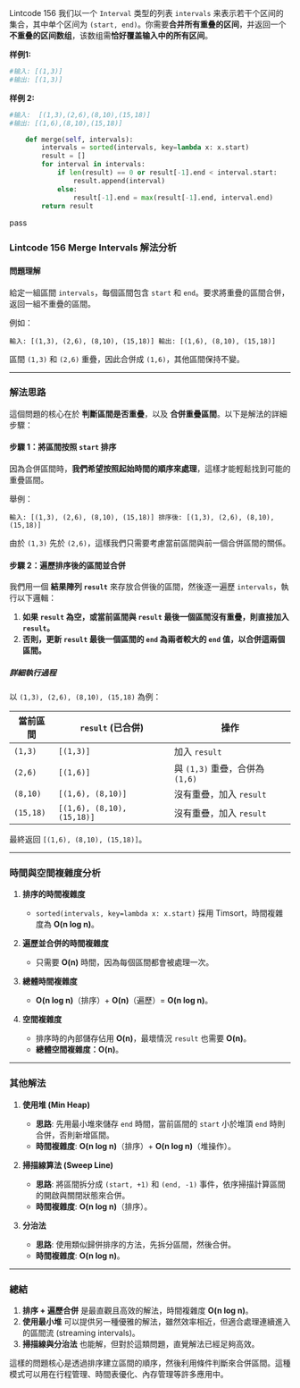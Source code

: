 Lintcode 156
我们以一个 `Interval` 类型的列表 `intervals` 来表示若干个区间的集合，其中单个区间为 `(start, end)`。你需要**合并所有重叠的区间**，并返回一个**不重叠的区间数组**，该数组需**恰好覆盖输入中的所有区间**。

**样例1:**

```python
#输入: [(1,3)]
#输出: [(1,3)]
```

**样例 2:**

```python
#输入:  [(1,3),(2,6),(8,10),(15,18)]
#输出: [(1,6),(8,10),(15,18)]
```

```python
    def merge(self, intervals):
        intervals = sorted(intervals, key=lambda x: x.start)
        result = []
        for interval in intervals:
            if len(result) == 0 or result[-1].end < interval.start:
                result.append(interval)
            else:
                result[-1].end = max(result[-1].end, interval.end)
        return result
```
pass


### **Lintcode 156 Merge Intervals 解法分析**

#### **問題理解**

給定一組區間 `intervals`，每個區間包含 `start` 和 `end`。要求將重疊的區間合併，返回一組不重疊的區間。

例如：

`輸入: [(1,3), (2,6), (8,10), (15,18)] 輸出: [(1,6), (8,10), (15,18)]`

區間 `(1,3)` 和 `(2,6)` 重疊，因此合併成 `(1,6)`，其他區間保持不變。

---

### **解法思路**

這個問題的核心在於 **判斷區間是否重疊**，以及 **合併重疊區間**。以下是解法的詳細步驟：

#### **步驟 1：將區間按照 `start` 排序**

因為合併區間時，**我們希望按照起始時間的順序來處理**，這樣才能輕鬆找到可能的重疊區間。

舉例：

`輸入: [(1,3), (2,6), (8,10), (15,18)] 排序後: [(1,3), (2,6), (8,10), (15,18)]`

由於 `(1,3)` 先於 `(2,6)`，這樣我們只需要考慮當前區間與前一個合併區間的關係。

#### **步驟 2：遍歷排序後的區間並合併**

我們用一個 **結果陣列 `result`** 來存放合併後的區間，然後逐一遍歷 `intervals`，執行以下邏輯：

1. **如果 `result` 為空，或當前區間與 `result` 最後一個區間沒有重疊，則直接加入 `result`。**
2. **否則，更新 `result` 最後一個區間的 `end` 為兩者較大的 `end` 值，以合併這兩個區間。**

##### **詳細執行過程**

以 `(1,3), (2,6), (8,10), (15,18)` 為例：

|當前區間|`result` (已合併)|操作|
|---|---|---|
|`(1,3)`|`[(1,3)]`|加入 `result`|
|`(2,6)`|`[(1,6)]`|與 `(1,3)` 重疊，合併為 `(1,6)`|
|`(8,10)`|`[(1,6), (8,10)]`|沒有重疊，加入 `result`|
|`(15,18)`|`[(1,6), (8,10), (15,18)]`|沒有重疊，加入 `result`|

最終返回 `[(1,6), (8,10), (15,18)]`。

---

### **時間與空間複雜度分析**

1. **排序的時間複雜度**
    
    - `sorted(intervals, key=lambda x: x.start)` 採用 Timsort，時間複雜度為 **O(n log n)**。
2. **遍歷並合併的時間複雜度**
    
    - 只需要 **O(n)** 時間，因為每個區間都會被處理一次。
3. **總體時間複雜度**
    
    - **O(n log n)**（排序）+ **O(n)**（遍歷）= **O(n log n)**。
4. **空間複雜度**
    
    - 排序時的內部儲存佔用 **O(n)**，最壞情況 `result` 也需要 **O(n)**。
    - **總體空間複雜度：O(n)**。

---

### **其他解法**

1. **使用堆 (Min Heap)**
    
    - **思路**: 先用最小堆來儲存 `end` 時間，當前區間的 `start` 小於堆頂 `end` 時則合併，否則新增區間。
    - **時間複雜度**: **O(n log n)**（排序）+ **O(n log n)**（堆操作）。
2. **掃描線算法 (Sweep Line)**
    
    - **思路**: 將區間拆分成 `(start, +1)` 和 `(end, -1)` 事件，依序掃描計算區間的開啟與關閉狀態來合併。
    - **時間複雜度**: **O(n log n)**（排序）。
3. **分治法**
    
    - **思路**: 使用類似歸併排序的方法，先拆分區間，然後合併。
    - **時間複雜度**: **O(n log n)**。

---

### **總結**

1. **排序 + 遍歷合併** 是最直觀且高效的解法，時間複雜度 **O(n log n)**。
2. **使用最小堆** 可以提供另一種優雅的解法，雖然效率相近，但適合處理連續進入的區間流 (streaming intervals)。
3. **掃描線與分治法** 也能解，但對於這類問題，直覺解法已經足夠高效。

這樣的問題核心是透過排序建立區間的順序，然後利用條件判斷來合併區間。這種模式可以用在行程管理、時間表優化、內存管理等許多應用中。